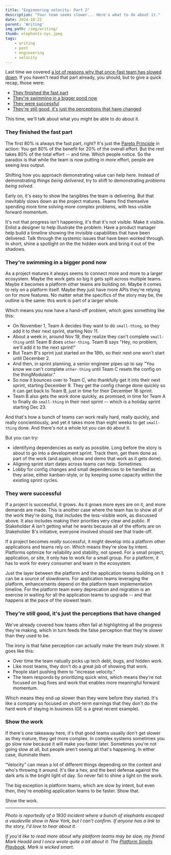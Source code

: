 ```yaml
---
title: "Engineering velocity: Part 2"
description: "Your team seems slower... Here's what to do about it."
date: 2024-10-22
parent: 'Writing'
img_path: /img/writing/
thumb: elephants-nyc.jpeg
tags:
    - writing
    - post
    - engineering
    - velocity
---
```


Last time we covered [a lot of reasons why that once-fast team has slowed down](/engineering-velocity/). If you haven't read that part already, you should, but to give a quick recap, those were:

- [They finished the fast part](/engineering-velocity/#they-finished-the-fast-part)
- [They're swimming in a bigger pond now](/engineering-velocity/#theyre-swimming-in-a-bigger-pond-now)
- [They were successful](/engineering-velocity/#they-were-good-lets-throw-a-party)
- [They're still good, it's just the perceptions that have changed](/engineering-velocity/#this-is-still-a-good-team)

This time, we'll talk about what you might be able to do about it.

### They finished the fast part
The first 80% is always the fast part, right? It's just the [Pareto Principle](https://conceptually.org/concepts/pareto-principle) in action: You get 80% of the benefit for 20% of the overall effort. But the rest takes 80% of the total effort -- and time. Which people notice. So the paradox is that while the team is now putting in _more_ effort, people are seeing _less_ output.

Shifting how you approach demonstrating value can help here. Instead of demonstrating _things being delivered_, try to shift to demonstrating _problems being solved_. 

Early on, it's easy to show the tangibles the team is delivering. But that inevitably slows down as the project matures. Teams find themselve spending more time solving more complex problems, with less visible forward momentum.

It's not that progress isn't happening, it's that it's not visible. Make it visible. Enlist a designer to help illustrate the problem. Have a product manager help build a timeline showing the invisible capabilities that have been delivered. Talk through the systemic issues that have been worked through. In short, shine a spotlight on the the hidden work and bring it out of the shadows.

### They're swimming in a bigger pond now
As a project matures it always seems to connect more and more to a larger ecosystem. Maybe the work gets so big it gets split across multiple teams. Maybe it becomes a platform other teams are building on. Maybe it comes to rely on a platform itself. Maybe they just have more APIs they're relying on for more features. No matter what the specifics of the story may be, the outline is the same: this work is part of a larger whole.

Which means you now have a hand-off problem, which goes something like this:

- On November 1, Team A decides they want to do `small-thing`, so they add it to their next sprint, starting Nov 11.
- About a week in, around Nov 19, they realize they can't complete `small-thing` until Team B does `other-thing`. Team B says "Hey, no problem, we'll add it to the next sprint!"
- But Team B's sprint just started on the 18th, so their next one won't start until December 2.
- And then, in sprint planning, a senior engineer pipes up to say "You know we can't complete `other-thing` until Team C resets the config on the thingModulator."
- So now it bounces over to Team C, who thankfully get it into their next sprint, starting December 9. They get the config change done quickly so it can get back to Team B, just in time for their December 16 sprint. 
- Team B also gets the work done quickly, as promised, in time for Team A to finally do `small-thing` in their next sprint -- which is a holiday sprint starting Dec 23.

And that's how a bunch of teams can work really hard, really quickly, and really concientiously, and yet it takes more than eight weeks to get `small-thing` done. And there's not a whole lot you can do about it.

But you can try:
- identifying dependencies as early as possible. Long before the story is about to go into a development sprint. Track them, get them done as part of the work (and again, show and demo that work as it gets done).
- Aligning sprint start dates across teams can help. Sometimes.
- Lobby for config changes and small dependencies to be handled as they arise, either kanban-style, or by keeping some capacity within the existing sprint cycles.

### They were successful
If a project is successful, it grows. As it grows more eyes are on it, and more demands are made. This is another case where the team has to show all of the work they're doing, that includes the less-visible work, as discussed above. It also includes making their priorities very clear and public. If Stakeholder A isn't getting what he wants because all of the efforts are on Stakeholder B's initiative, everyone involved should see that trade-off.

If a project becomes _really_ successful, it might develop into a platform other applications and teams rely on. Which means they're slow by intent. Platforms optimize for reliability and stability, not speed. For a small project, application, or site, it only has to work for a small group. For a platform, it has to work for every consumer and team in the ecosystem.

Just the layer between the platform and the application teams building on it can be a source of slowdowns. For application teams leveraging the platform, enhancements depend on the platform team implementation timeline. For the platform team every deprecation and migration is an exercise in waiting for all the application teams to upgrade -- and that happens at the pace of the slowest team. 


### They're still good, it's just the perceptions that have changed

We've already covered how teams often fail at highlighting all the progress they're making, which in turn feeds the false perception that they're slower than they used to be. 

The irony is that false perception can actually make the team _truly_ slower.  It goes like this: 

- Over time the team natually picks up tech debt, bugs, and hidden work. 
- Like most teams, they don't do a great job of showing that work. 
- People start pushing them to "increase velocity."
- The team responds by prioritizing quick wins, which means they're not focused on bug fixes and work that enables more meaningful forward momentum.

Which means they end up slower than they were before they started. It's like a company so focused on short-term earnings that they don't do the hard work of staying in business (GE is a great recent example).

### Show the work

If there's one takeaway here, it's that good teams usually don't get slower as they mature, they get more complex. In complex systems sometimes you go slow now because it will make you faster later. Sometimes you're not going slow at all, but people aren't seeing all that's happening. In either case, illuminate them.

“Velocity” can mean a lot of different things depending on the context and who's throwing it around. It's like a hex, and the best defense against the dark arts is the bright light of day. So never fail to shine a light on the work.

The big exception is platform teams, which are slow by intent, but even then, they're _enabling_ application teams to be faster. Show that.

Show the work.


-------------------------------------------


_Photo is reportedly of a 1930 incident where a bunch of elephants escaped a vaudeville show in New York, but I can't confirm. If anyone has a link to the story, I'd love to hear about it._

_If you'd like to read more about why platform teams may be slow, my friend Mark Headd and I once wrote quite a bit about it: The [Platform Smells Playbook](https://adhoc.team/platform-smells/). Mark is wicked smart._